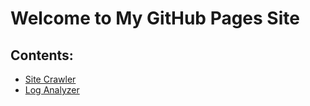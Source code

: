 # Welcome to My GitHub Pages Site

## Contents:
- [Site Crawler](site_crawler/your_file_name.md)
- [Log Analyzer](log_analyzer/your_file_name.md)
